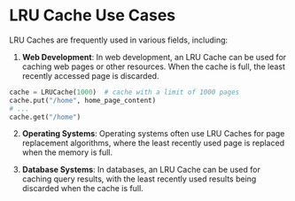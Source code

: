 # LRU Cache Use Cases

LRU Caches are frequently used in various fields, including:

1. **Web Development**: In web development, an LRU Cache can be used for caching web pages or other resources. When the cache is full, the least recently accessed page is discarded.

```python
cache = LRUCache(1000)  # cache with a limit of 1000 pages
cache.put("/home", home_page_content)
# ...
cache.get("/home")
```

2. **Operating Systems**: Operating systems often use LRU Caches for page replacement algorithms, where the least recently used page is replaced when the memory is full.

3. **Database Systems**: In databases, an LRU Cache can be used for caching query results, with the least recently used results being discarded when the cache is full.
